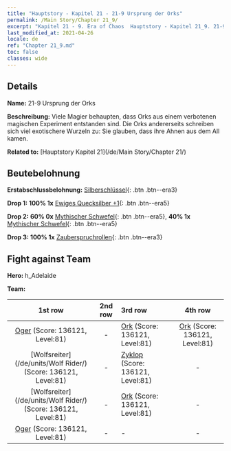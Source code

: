 ```yaml
---
title: "Hauptstory - Kapitel 21 - 21-9 Ursprung der Orks"
permalink: /Main Story/Chapter 21_9/
excerpt: "Kapitel 21 - 9. Era of Chaos  Hauptstory - Kapitel 21_9. 21-9 Ursprung der Orks"
last_modified_at: 2021-04-26
locale: de
ref: "Chapter 21_9.md"
toc: false
classes: wide
---
```


## Details

 **Name:** 21-9 Ursprung der Orks

 **Beschreibung:** Viele Magier behaupten, dass Orks aus einem verbotenen magischen Experiment entstanden sind. Die Orks andererseits schreiben sich viel exotischere Wurzeln zu: Sie glauben, dass ihre Ahnen aus dem All kamen.

 **Related to:** [Hauptstory Kapitel 21](/de/Main Story/Chapter 21/)

## Beutebelohnung

 **Erstabschlussbelohnung:** [Silberschlüssel](/ItemsDE/con_693/){: .btn .btn--era3}

 **Drop 1:** **100% 1x** [Ewiges Quecksilber +1](/ItemsDE/mat_70/){: .btn .btn--era5}

 **Drop 2:** **60% 0x** [Mythischer Schwefel](/ItemsDE/mat_64/){: .btn .btn--era5}, **40% 1x** [Mythischer Schwefel](/ItemsDE/mat_64/){: .btn .btn--era5}

 **Drop 3:** **100% 1x** [Zauberspruchrollen](/ItemsDE/con_694/){: .btn .btn--era3}


## Fight against Team
 **Hero:** h_Adelaide

 **Team:**


  | 1st row | 2nd row | 3rd row | 4th row |
  |:----:|:----:|:----|:----:|
  | [Oger](/de/units/Ogre/) (Score: 136121, Level:81)  | - | [Ork](/de/units/Orc/) (Score: 136121, Level:81)  | [Ork](/de/units/Orc/) (Score: 136121, Level:81)  |
  | [Wolfsreiter](/de/units/Wolf Rider/) (Score: 136121, Level:81)  | - | [Zyklop](/de/units/Cyclops/) (Score: 136121, Level:81)  | - |
  | [Wolfsreiter](/de/units/Wolf Rider/) (Score: 136121, Level:81)  | - | [Ork](/de/units/Orc/) (Score: 136121, Level:81)  | - |
  | [Oger](/de/units/Ogre/) (Score: 136121, Level:81)  | - | - | - |


